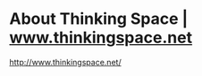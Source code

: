 <!--
id: 771440647
link: http://kevinisom.info/post/771440647/about-thinking-space-www-thinkingspace-net
slug: about-thinking-space-www-thinkingspace-net
date: Mon Jul 05 2010 16:00:38 GMT+1200 (NZST)
raw: {"blog_name":"kevinisom","id":771440647,"post_url":"http://kevinisom.info/post/771440647/about-thinking-space-www-thinkingspace-net","slug":"about-thinking-space-www-thinkingspace-net","type":"link","date":"2010-07-05 04:00:38 GMT","timestamp":1278302438,"state":"published","format":"html","reblog_key":"VHU3zyiJ","tags":[],"short_url":"http://tmblr.co/Zw68Yyj_q07","highlighted":[],"feed_item":"http://www.thinkingspace.net/","from_feed_id":"650234","note_count":0,"title":"About Thinking Space | www.thinkingspace.net","url":"http://www.thinkingspace.net/","description":""}
publish: 2010-07-05
tags: 
title: About Thinking Space | www.thinkingspace.net
-->


About Thinking Space | www.thinkingspace.net
============================================

<http://www.thinkingspace.net/>

